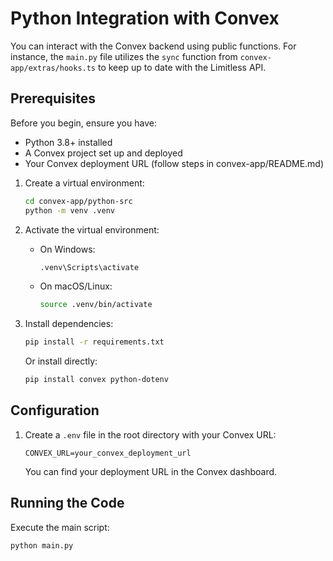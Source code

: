 # Python Integration with Convex

You can interact with the Convex backend using public functions. For instance, the `main.py` file utilizes the `sync` function from `convex-app/extras/hooks.ts` to keep up to date with the Limitless API.

## Prerequisites

Before you begin, ensure you have:

- Python 3.8+ installed
- A Convex project set up and deployed
- Your Convex deployment URL (follow steps in convex-app/README.md)

1. Create a virtual environment:
   ```bash
   cd convex-app/python-src
   python -m venv .venv
   ```

2. Activate the virtual environment:
   - On Windows:
     ```bash
     .venv\Scripts\activate
     ```
   - On macOS/Linux:
     ```bash
     source .venv/bin/activate
     ```

3. Install dependencies:
   ```bash
   pip install -r requirements.txt
   ```
   
   Or install directly:
   ```bash
   pip install convex python-dotenv
   ```

## Configuration

1. Create a `.env` file in the root directory with your Convex URL:
   ```
   CONVEX_URL=your_convex_deployment_url
   ```

   You can find your deployment URL in the Convex dashboard.

## Running the Code

Execute the main script:
```bash
python main.py
```
